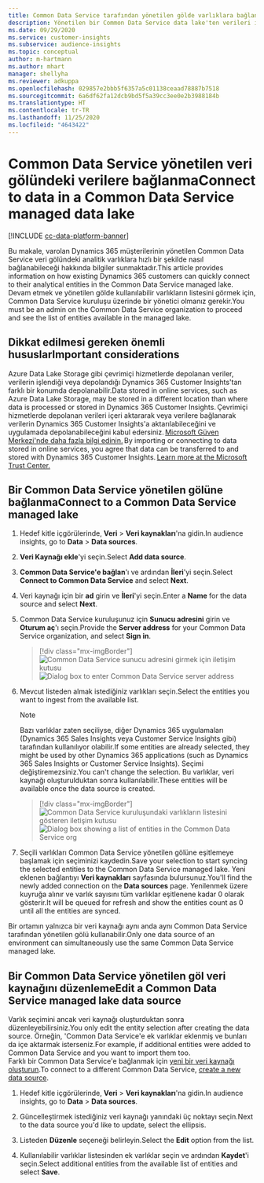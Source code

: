 ```yaml
---
title: Common Data Service tarafından yönetilen gölde varlıklara bağlanma
description: Yönetilen bir Common Data Service data lake'ten verileri içe aktarın.
ms.date: 09/29/2020
ms.service: customer-insights
ms.subservice: audience-insights
ms.topic: conceptual
author: m-hartmann
ms.author: mhart
manager: shellyha
ms.reviewer: adkuppa
ms.openlocfilehash: 029857e2bbb5f6357a5c01138ceaad78887b7518
ms.sourcegitcommit: 6a6df62fa12dcb9bd5f5a39cc3ee0e2b3988184b
ms.translationtype: HT
ms.contentlocale: tr-TR
ms.lasthandoff: 11/25/2020
ms.locfileid: "4643422"
---
```

# <a name="connect-to-data-in-a-common-data-service-managed-data-lake"></a><span data-ttu-id="3005b-103">Common Data Service yönetilen veri gölündeki verilere bağlanma</span><span class="sxs-lookup"><span data-stu-id="3005b-103">Connect to data in a Common Data Service managed data lake</span></span>

[!INCLUDE [cc-data-platform-banner](../includes/cc-data-platform-banner.md)]

<span data-ttu-id="3005b-104">Bu makale, varolan Dynamics 365 müşterilerinin yönetilen Common Data Service veri gölündeki analitik varlıklara hızlı bir şekilde nasıl bağlanabileceği hakkında bilgiler sunmaktadır.</span><span class="sxs-lookup"><span data-stu-id="3005b-104">This article provides information on how existing Dynamics 365 customers can quickly connect to their analytical entities in the Common Data Service managed lake.</span></span> <span data-ttu-id="3005b-105">Devam etmek ve yönetilen gölde kullanılabilir varlıkların listesini görmek için, Common Data Service kuruluşu üzerinde bir yönetici olmanız gerekir.</span><span class="sxs-lookup"><span data-stu-id="3005b-105">You must be an admin on the Common Data Service organization to proceed and see the list of entities available in the managed lake.</span></span>

## <a name="important-considerations"></a><span data-ttu-id="3005b-106">Dikkat edilmesi gereken önemli hususlar</span><span class="sxs-lookup"><span data-stu-id="3005b-106">Important considerations</span></span>

<span data-ttu-id="3005b-107">Azure Data Lake Storage gibi çevrimiçi hizmetlerde depolanan veriler, verilerin işlendiği veya depolandığı Dynamics 365 Customer Insights'tan farklı bir konumda depolanabilir.</span><span class="sxs-lookup"><span data-stu-id="3005b-107">Data stored in online services, such as Azure Data Lake Storage, may be stored in a different location than where data is processed or stored in Dynamics 365 Customer Insights.</span></span><span data-ttu-id="3005b-108"> Çevrimiçi hizmetlerde depolanan verileri içeri aktararak veya verilere bağlanarak verilerin Dynamics 365 Customer Insights'a aktarılabileceğini ve uygulamada depolanabileceğini kabul edersiniz. [Microsoft Güven Merkezi'nde daha fazla bilgi edinin.](https://www.microsoft.com/trust-center)</span><span class="sxs-lookup"><span data-stu-id="3005b-108"> By importing or connecting to data stored in online services, you agree that data can be transferred to and stored with Dynamics 365 Customer Insights. [Learn more at the Microsoft Trust Center.](https://www.microsoft.com/trust-center)</span></span>

## <a name="connect-to-a-common-data-service-managed-lake"></a><span data-ttu-id="3005b-109">Bir Common Data Service yönetilen gölüne bağlanma</span><span class="sxs-lookup"><span data-stu-id="3005b-109">Connect to a Common Data Service managed lake</span></span>

1. <span data-ttu-id="3005b-110">Hedef kitle içgörülerinde, **Veri** > **Veri kaynakları**'na gidin.</span><span class="sxs-lookup"><span data-stu-id="3005b-110">In audience insights, go to **Data** > **Data sources**.</span></span>

2. <span data-ttu-id="3005b-111">**Veri Kaynağı ekle**'yi seçin.</span><span class="sxs-lookup"><span data-stu-id="3005b-111">Select **Add data source**.</span></span>

3. <span data-ttu-id="3005b-112">**Common Data Service'e bağlan**'ı ve ardından **İleri**'yi seçin.</span><span class="sxs-lookup"><span data-stu-id="3005b-112">Select **Connect to Common Data Service** and select **Next**.</span></span>

4. <span data-ttu-id="3005b-113">Veri kaynağı için bir **ad** girin ve **İleri**'yi seçin.</span><span class="sxs-lookup"><span data-stu-id="3005b-113">Enter a **Name** for the data source and select **Next**.</span></span>

5. <span data-ttu-id="3005b-114">Common Data Service kuruluşunuz için **Sunucu adresini** girin ve **Oturum aç**'ı seçin.</span><span class="sxs-lookup"><span data-stu-id="3005b-114">Provide the **Server address** for your Common Data Service organization, and select **Sign in**.</span></span>

   > [!div class="mx-imgBorder"]
   > <span data-ttu-id="3005b-115">![Common Data Service sunucu adresini girmek için iletişim kutusu](media/enter-CDS-org-details.png)</span><span class="sxs-lookup"><span data-stu-id="3005b-115">![Dialog box to enter Common Data Service server address](media/enter-CDS-org-details.png)</span></span>

6. <span data-ttu-id="3005b-116">Mevcut listeden almak istediğiniz varlıkları seçin.</span><span class="sxs-lookup"><span data-stu-id="3005b-116">Select the entities you want to ingest from the available list.</span></span>    

   > [!NOTE]
   > <span data-ttu-id="3005b-117">Bazı varlıklar zaten seçiliyse, diğer Dynamics 365 uygulamaları (Dynamics 365 Sales Insights veya Customer Service Insights gibi) tarafından kullanılıyor olabilir.</span><span class="sxs-lookup"><span data-stu-id="3005b-117">If some entities are already selected, they might be used by other Dynamics 365 applications (such as Dynamics 365 Sales Insights or Customer Service Insights).</span></span> <span data-ttu-id="3005b-118">Seçimi değiştiremezsiniz.</span><span class="sxs-lookup"><span data-stu-id="3005b-118">You can't change the selection.</span></span> <span data-ttu-id="3005b-119">Bu varlıklar, veri kaynağı oluşturulduktan sonra kullanılabilir.</span><span class="sxs-lookup"><span data-stu-id="3005b-119">These entities will be available once the data source is created.</span></span>

   > [!div class="mx-imgBorder"]
   > <span data-ttu-id="3005b-120">![Common Data Service kuruluşundaki varlıkların listesini gösteren iletişim kutusu](media/select-analytical-entities.png)</span><span class="sxs-lookup"><span data-stu-id="3005b-120">![Dialog box showing a list of entities in the Common Data Service org](media/select-analytical-entities.png)</span></span>

7. <span data-ttu-id="3005b-121">Seçili varlıkları Common Data Service yönetilen gölüne eşitlemeye başlamak için seçiminizi kaydedin.</span><span class="sxs-lookup"><span data-stu-id="3005b-121">Save your selection to start syncing the selected entities to the Common Data Service managed lake.</span></span> <span data-ttu-id="3005b-122">Yeni eklenen bağlantıyı **Veri kaynakları** sayfasında bulursunuz.</span><span class="sxs-lookup"><span data-stu-id="3005b-122">You'll find the newly added connection on the **Data sources** page.</span></span> <span data-ttu-id="3005b-123">Yenilenmek üzere kuyruğa alınır ve varlık sayısını tüm varlıklar eşitlenene kadar 0 olarak gösterir.</span><span class="sxs-lookup"><span data-stu-id="3005b-123">It will be queued for refresh and show the entities count as 0 until all the entities are synced.</span></span>

<span data-ttu-id="3005b-124">Bir ortamın yalnızca bir veri kaynağı aynı anda aynı Common Data Service tarafından yönetilen gölü kullanabilir.</span><span class="sxs-lookup"><span data-stu-id="3005b-124">Only one data source of an environment can simultaneously use the same Common Data Service managed lake.</span></span>

## <a name="edit-a-common-data-service-managed-lake-data-source"></a><span data-ttu-id="3005b-125">Bir Common Data Service yönetilen göl veri kaynağını düzenleme</span><span class="sxs-lookup"><span data-stu-id="3005b-125">Edit a Common Data Service managed lake data source</span></span>

<span data-ttu-id="3005b-126">Varlık seçimini ancak veri kaynağı oluşturduktan sonra düzenleyebilirsiniz.</span><span class="sxs-lookup"><span data-stu-id="3005b-126">You only edit the entity selection after creating the data source.</span></span> <span data-ttu-id="3005b-127">Örneğin, 'Common Data Service'e ek varlıklar eklenmiş ve bunları da içe aktarmak isterseniz.</span><span class="sxs-lookup"><span data-stu-id="3005b-127">For example, if additional entities were added to Common Data Service and you want to import them too.</span></span>    
<span data-ttu-id="3005b-128">Farklı bir Common Data Service'e bağlanmak için [yeni bir veri kaynağı oluşturun](#connect-to-a-common-data-service-managed-lake).</span><span class="sxs-lookup"><span data-stu-id="3005b-128">To connect to a different Common Data Service, [create a new data source](#connect-to-a-common-data-service-managed-lake).</span></span>

1. <span data-ttu-id="3005b-129">Hedef kitle içgörülerinde, **Veri** > **Veri kaynakları**'na gidin.</span><span class="sxs-lookup"><span data-stu-id="3005b-129">In audience insights, go to **Data** > **Data sources**.</span></span>

2. <span data-ttu-id="3005b-130">Güncelleştirmek istediğiniz veri kaynağı yanındaki üç noktayı seçin.</span><span class="sxs-lookup"><span data-stu-id="3005b-130">Next to the data source you'd like to update, select the ellipsis.</span></span>

3. <span data-ttu-id="3005b-131">Listeden **Düzenle** seçeneği belirleyin.</span><span class="sxs-lookup"><span data-stu-id="3005b-131">Select the **Edit** option from the list.</span></span>

4. <span data-ttu-id="3005b-132">Kullanılabilir varlıklar listesinden ek varlıklar seçin ve ardından **Kaydet**'i seçin.</span><span class="sxs-lookup"><span data-stu-id="3005b-132">Select additional entities from the available list of entities and select **Save**.</span></span>
